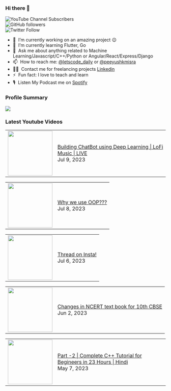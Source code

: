 ### Hi there 👋

![YouTube Channel Subscribers](https://img.shields.io/youtube/channel/subscribers/UCgmk1KXmrHXt_DO0kScyVmQ?style=social)  
![GitHub followers](https://img.shields.io/github/followers/misrapk?style=social)  
![Twitter Follow](https://img.shields.io/twitter/follow/peeyushkmisra?style=social)

- 🔭 &nbsp;I’m currently working on an amazing project :wink:
- 🌱 &nbsp;I’m currently learning Flutter, Go
- 💬 &nbsp;Ask me about anything related to Machine Learning/Javascript/C++/Python or Angular/React/Express/Django
- 📫 &nbsp;How to reach me: [@letscode_daily](https://www.instagram.com/letscode_daily/) or [@peeyushkmisra](https://www.instagram.com/peeyushkmisra/)
- 👨‍💻 &nbsp;Contact me for freelancing projects [Linkedin](https://www.linkedin.com/in/peeyushkmisra/)
- ⚡ &nbsp;Fun fact: I love to teach and learn
- 🎙 &nbsp;Listen My Podcast me on [Spotify](https://open.spotify.com/show/5HlTHA4yxnj56N1klajpQc)

### Profile Summary

![](https://github-profile-summary-cards.vercel.app/api/cards/profile-details?username=misrapk&theme=dracula)

### Latest Youtube Videos

<!-- YOUTUBE:START --><table><tr><td><a href="https://www.youtube.com/watch?v=ghW6EeILTD4"><img width="140px" src="https://i.ytimg.com/vi/ghW6EeILTD4/mqdefault.jpg"></a></td>
<td><a href="https://www.youtube.com/watch?v=ghW6EeILTD4">Building ChatBot using Deep Learning | LoFi Music | LIVE</a><br/>Jul 9, 2023</td></tr></table>
<table><tr><td><a href="https://www.youtube.com/watch?v=Noqrq8FkJjI"><img width="140px" src="https://i.ytimg.com/vi/Noqrq8FkJjI/mqdefault.jpg"></a></td>
<td><a href="https://www.youtube.com/watch?v=Noqrq8FkJjI">Why we use OOP???</a><br/>Jul 8, 2023</td></tr></table>
<table><tr><td><a href="https://www.youtube.com/watch?v=QKnPMZuWcV4"><img width="140px" src="https://i.ytimg.com/vi/QKnPMZuWcV4/mqdefault.jpg"></a></td>
<td><a href="https://www.youtube.com/watch?v=QKnPMZuWcV4">Thread on Insta!</a><br/>Jul 6, 2023</td></tr></table>
<table><tr><td><a href="https://www.youtube.com/watch?v=0objKOLnpnE"><img width="140px" src="https://i.ytimg.com/vi/0objKOLnpnE/mqdefault.jpg"></a></td>
<td><a href="https://www.youtube.com/watch?v=0objKOLnpnE">Changes in NCERT text book for 10th CBSE</a><br/>Jun 2, 2023</td></tr></table>
<table><tr><td><a href="https://www.youtube.com/watch?v=jDL5wtIC2cQ"><img width="140px" src="https://i.ytimg.com/vi/jDL5wtIC2cQ/mqdefault.jpg"></a></td>
<td><a href="https://www.youtube.com/watch?v=jDL5wtIC2cQ">Part -2 | Complete C++ Tutorial for Begineers in 23 Hours | Hindi</a><br/>May 7, 2023</td></tr></table>
<!-- YOUTUBE:END -->
